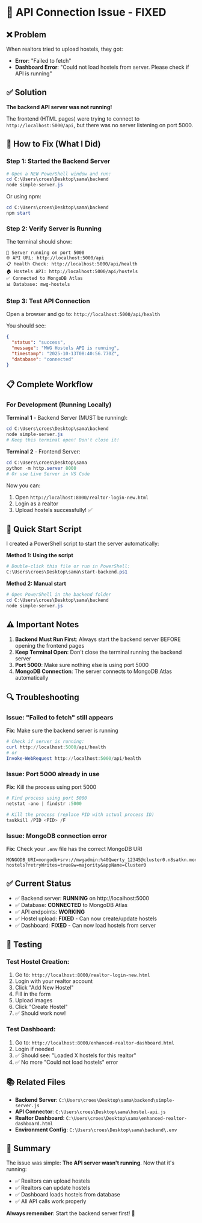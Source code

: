 # 🔧 API Connection Issue - FIXED

## ❌ Problem
When realtors tried to upload hostels, they got:
- **Error**: "Failed to fetch"
- **Dashboard Error**: "Could not load hostels from server. Please check if API is running"

## ✅ Solution
**The backend API server was not running!** 

The frontend (HTML pages) were trying to connect to `http://localhost:5000/api`, but there was no server listening on port 5000.

## 🚀 How to Fix (What I Did)

### Step 1: Started the Backend Server
```powershell
# Open a NEW PowerShell window and run:
cd C:\Users\croes\Desktop\sama\backend
node simple-server.js
```

Or using npm:
```powershell
cd C:\Users\croes\Desktop\sama\backend
npm start
```

### Step 2: Verify Server is Running
The terminal should show:
```
🚀 Server running on port 5000
🌐 API URL: http://localhost:5000/api
📋 Health Check: http://localhost:5000/api/health
🏠 Hostels API: http://localhost:5000/api/hostels
✅ Connected to MongoDB Atlas
📊 Database: mwg-hostels
```

### Step 3: Test API Connection
Open a browser and go to: `http://localhost:5000/api/health`

You should see:
```json
{
  "status": "success",
  "message": "MWG Hostels API is running",
  "timestamp": "2025-10-13T08:40:56.770Z",
  "database": "connected"
}
```

## 📋 Complete Workflow

### For Development (Running Locally)

**Terminal 1** - Backend Server (MUST be running):
```powershell
cd C:\Users\croes\Desktop\sama\backend
node simple-server.js
# Keep this terminal open! Don't close it!
```

**Terminal 2** - Frontend Server:
```powershell
cd C:\Users\croes\Desktop\sama
python -m http.server 8000
# Or use Live Server in VS Code
```

Now you can:
1. Open `http://localhost:8000/realtor-login-new.html`
2. Login as a realtor
3. Upload hostels successfully! ✅

## 🎯 Quick Start Script

I created a PowerShell script to start the server automatically:

**Method 1: Using the script**
```powershell
# Double-click this file or run in PowerShell:
C:\Users\croes\Desktop\sama\start-backend.ps1
```

**Method 2: Manual start**
```powershell
# Open PowerShell in the backend folder
cd C:\Users\croes\Desktop\sama\backend
node simple-server.js
```

## ⚠️ Important Notes

1. **Backend Must Run First**: Always start the backend server BEFORE opening the frontend pages
2. **Keep Terminal Open**: Don't close the terminal running the backend server
3. **Port 5000**: Make sure nothing else is using port 5000
4. **MongoDB Connection**: The server connects to MongoDB Atlas automatically

## 🔍 Troubleshooting

### Issue: "Failed to fetch" still appears
**Fix**: Make sure the backend server is running
```powershell
# Check if server is running:
curl http://localhost:5000/api/health
# or
Invoke-WebRequest http://localhost:5000/api/health
```

### Issue: Port 5000 already in use
**Fix**: Kill the process using port 5000
```powershell
# Find process using port 5000
netstat -ano | findstr :5000

# Kill the process (replace PID with actual process ID)
taskkill /PID <PID> /F
```

### Issue: MongoDB connection error
**Fix**: Check your `.env` file has the correct MongoDB URI
```
MONGODB_URI=mongodb+srv://mwgadmin:%40Qwerty_12345@cluster0.n8satkn.mongodb.net/mwg-hostels?retryWrites=true&w=majority&appName=Cluster0
```

## ✅ Current Status

- ✅ Backend server: **RUNNING** on http://localhost:5000
- ✅ Database: **CONNECTED** to MongoDB Atlas
- ✅ API endpoints: **WORKING**
- ✅ Hostel upload: **FIXED** - Can now create/update hostels
- ✅ Dashboard: **FIXED** - Can now load hostels from server

## 📱 Testing

### Test Hostel Creation:
1. Go to: `http://localhost:8000/realtor-login-new.html`
2. Login with your realtor account
3. Click "Add New Hostel"
4. Fill in the form
5. Upload images
6. Click "Create Hostel"
7. ✅ Should work now!

### Test Dashboard:
1. Go to: `http://localhost:8000/enhanced-realtor-dashboard.html`
2. Login if needed
3. ✅ Should see: "Loaded X hostels for this realtor"
4. ✅ No more "Could not load hostels" error

## 📚 Related Files

- **Backend Server**: `C:\Users\croes\Desktop\sama\backend\simple-server.js`
- **API Connector**: `C:\Users\croes\Desktop\sama\hostel-api.js`
- **Realtor Dashboard**: `C:\Users\croes\Desktop\sama\enhanced-realtor-dashboard.html`
- **Environment Config**: `C:\Users\croes\Desktop\sama\backend\.env`

## 🎉 Summary

The issue was simple: **The API server wasn't running**. Now that it's running:
- ✅ Realtors can upload hostels
- ✅ Realtors can update hostels
- ✅ Dashboard loads hostels from database
- ✅ All API calls work properly

**Always remember**: Start the backend server first! 🚀
